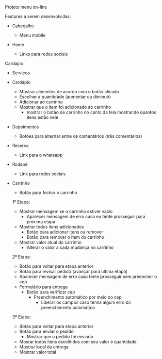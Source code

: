 Projeto menu on-line

Features a serem desenvolvidas:

- Cabeçalho
	- Menu mobile
	
	
- Home
	- Links para redes sociais
	
Cardapio

- Serviços
	
- Cardápio
	- Mostrar alimentos de acordo com o botão clicado
	- Escolher a quantidade (aumentar ou diminuir)
	- Adicionar ao carrinho
	- Mostrar que o item foi adicionado ao carrinho
		- mostrar o botão de carrinho no canto da tela mostrando quantos itens estão nele
	
- Depoimentos
	- Botões para alternar entre os comentários (três comentários)
	
- Reserva
	- Link para o whatsapp
	
- Rodapé
	- Link para redes sociais
	
- Carrinho
	- Botão para fechar o carrinho
	
	1º Etapa:
	- Mostrar mensagem se o carrinho estiver vazio
		- Aparecer mensagem de erro caso eu tente prosseguir para próxima etapa
	- Mostrar todos itens adicionados
		- Botão para adicionar itens ou remover
		- Botão para remover o item do carrinho
	- Mostrar valor atual do carrinho
		- Alterar o valor a cada mudança no carrinho
	
	2º Etapa:
	- Botão para voltar para etapa anterior
	- Botão para revisar pedido (avançar para ultima etapa)
	- Aparecer mensagem de erro caso tente prosseguir sem preencher o cep
	- Formulário para entrega
		- Botão para verificar cep
			- Preenchimento automático por meio do cep
				- Liberar os campos caso tenha algum erro do preenchimento automático
				
	3º Etapa:
	- Botão para voltar para etapa anterior
	- Botão para enviar o pedido
		- Mostrar que o pedido foi enviado
	- Mosrar todos itens escolhidos com seu valor e quantidade
	- Mostrar local da entrega
	- Mostrar valor total
	
	

	

